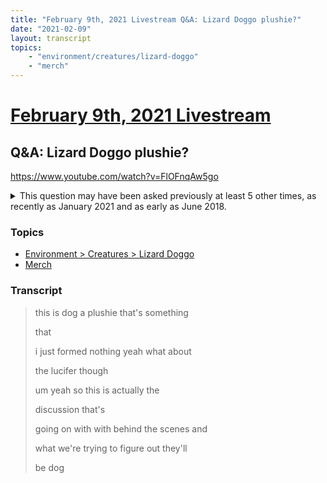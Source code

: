```yaml
---
title: "February 9th, 2021 Livestream Q&A: Lizard Doggo plushie?"
date: "2021-02-09"
layout: transcript
topics:
    - "environment/creatures/lizard-doggo"
    - "merch"
---
```

# [February 9th, 2021 Livestream](../2021-02-09.md)
## Q&A: Lizard Doggo plushie?
https://www.youtube.com/watch?v=FlOFnqAw5go
<details>
<summary>This question may have been asked previously at least 5 other times, as recently as January 2021 and as early as June 2018.</summary>

* [January 26th, 2021 Livestream Q&A: Plush?](./yt-svSLbvLwSxQ.md) [https://www.youtube.com/watch?v=svSLbvLwSxQ](https://www.youtube.com/watch?v=svSLbvLwSxQ)
* August 11th, 2020 Livestream Q&A: Lizard Doggo Plushies [https://clips.twitch.tv/TolerantPunchyNewtJKanStyle](https://clips.twitch.tv/TolerantPunchyNewtJKanStyle)
* [February 11th, 2020 Livestream Q&A: Lizard Doggo plushies?](./yt-SFZCi_HshCE.md) [https://www.youtube.com/watch?v=SFZCi_HshCE](https://www.youtube.com/watch?v=SFZCi_HshCE)
* [March 9th, 2019 Livestream Q&A: Lizard Doggo plushie when?](./yt-jGiN1SdQOFk.md) [https://www.youtube.com/watch?v=jGiN1SdQOFk](https://www.youtube.com/watch?v=jGiN1SdQOFk)
* [June 22nd, 2018 Livestream Q&A: Will there be Lizard Doggo plushies?](./yt-W1E6EWrAsII,214.36,238.12.md) [https://youtube.com/embed/W1E6EWrAsII?autoplay=1&start=214&end=239](https://youtube.com/embed/W1E6EWrAsII?autoplay=1&start=214&end=239)
</details>


### Topics
* [Environment > Creatures > Lizard Doggo](../topics/environment/creatures/lizard-doggo.md)
* [Merch](../topics/merch.md)

### Transcript

> this is dog a plushie that's something
>
> that
>
> i just formed nothing yeah what about
>
> the lucifer though
>
> um yeah so this is actually the
>
> discussion that's
>
> going on with with behind the scenes and
>
> what we're trying to figure out they'll
>
> be dog
